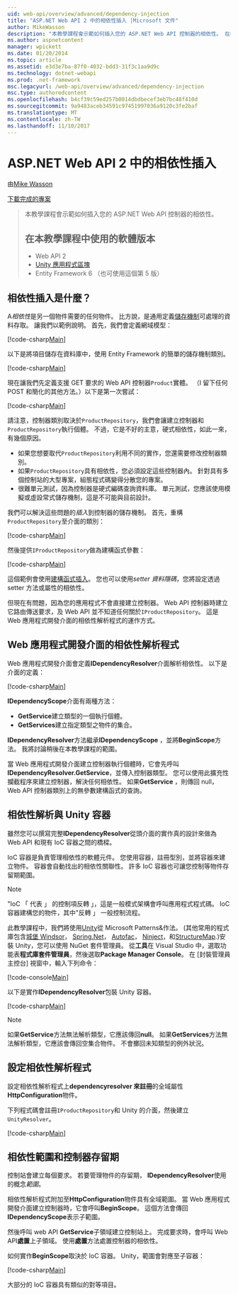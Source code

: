 ```yaml
---
uid: web-api/overview/advanced/dependency-injection
title: "ASP.NET Web API 2 中的相依性插入 |Microsoft 文件"
author: MikeWasson
description: "本教學課程會示範如何插入您的 ASP.NET Web API 控制器的相依性。 在教學課程 Web API 2 Unity 應用程式區塊中使用的軟體版本..."
ms.author: aspnetcontent
manager: wpickett
ms.date: 01/20/2014
ms.topic: article
ms.assetid: e3d3e7ba-87f0-4032-bdd3-31f3c1aa9d9c
ms.technology: dotnet-webapi
ms.prod: .net-framework
msc.legacyurl: /web-api/overview/advanced/dependency-injection
msc.type: authoredcontent
ms.openlocfilehash: b4cf39c59ed257b0014dbdbecef3eb7bc48f410d
ms.sourcegitcommit: 9a9483aceb34591c97451997036a9120c3fe2baf
ms.translationtype: MT
ms.contentlocale: zh-TW
ms.lasthandoff: 11/10/2017
---
```

<a name="dependency-injection-in-aspnet-web-api-2"></a>ASP.NET Web API 2 中的相依性插入
====================
由[Mike Wasson](https://github.com/MikeWasson)

[下載完成的專案](http://code.msdn.microsoft.com/ASP-NET-Web-API-Tutorial-468ee148)

> 本教學課程會示範如何插入您的 ASP.NET Web API 控制器的相依性。
> 
> ## <a name="software-versions-used-in-the-tutorial"></a>在本教學課程中使用的軟體版本
> 
> 
> - Web API 2
> - [Unity 應用程式區塊](https://www.nuget.org/packages/Unity/)
> - Entity Framework 6 （也可使用這個第 5 版）


## <a name="what-is-dependency-injection"></a>相依性插入是什麼？

A*相依性*是另一個物件需要的任何物件。 比方說，是通用定義[儲存機制](http://martinfowler.com/eaaCatalog/repository.html)可處理的資料存取。 讓我們以範例說明。 首先，我們會定義網域模型：

[!code-csharp[Main](dependency-injection/samples/sample1.cs)]

以下是將項目儲存在資料庫中，使用 Entity Framework 的簡單的儲存機制類別。

[!code-csharp[Main](dependency-injection/samples/sample2.cs)]

現在讓我們先定義支援 GET 要求的 Web API 控制器`Product`實體。 （I 留下任何 POST 和簡化的其他方法。）以下是第一次嘗試：

[!code-csharp[Main](dependency-injection/samples/sample3.cs)]

請注意，控制器類別取決於`ProductRepository`，我們會讓建立控制器和`ProductRepository`執行個體。 不過，它是不好的主意，硬式相依性，如此一來，有幾個原因。

- 如果您想要取代`ProductRepository`利用不同的實作，您還需要修改控制器類別。
- 如果`ProductRepository`具有相依性，您必須設定這些控制器內。 針對具有多個控制站的大型專案，組態程式碼變得分散您的專案。
- 很難單元測試，因為控制器是硬式編碼查詢資料庫。 單元測試，您應該使用模擬或虛設常式儲存機制，這是不可能與目前設計。

我們可以解決這些問題的*插入*到控制器的儲存機制。 首先，重構`ProductRepository`至介面的類別：

[!code-csharp[Main](dependency-injection/samples/sample4.cs)]

然後提供`IProductRepository`做為建構函式參數：

[!code-csharp[Main](dependency-injection/samples/sample5.cs)]

這個範例會使用[建構函式插入](http://www.martinfowler.com/articles/injection.html#FormsOfDependencyInjection)。 您也可以使用*setter 資料隱碼*，您將設定透過 setter 方法或屬性的相依性。

但現在有問題，因為您的應用程式不會直接建立控制器。 Web API 控制器時建立它路由傳送要求，及 Web API 並不知道任何關於`IProductRepository`。 這是 Web 應用程式開發介面的相依性解析程式的運作方式。

## <a name="the-web-api-dependency-resolver"></a>Web 應用程式開發介面的相依性解析程式

Web 應用程式開發介面會定義**IDependencyResolver**介面解析相依性。 以下是介面的定義：

[!code-csharp[Main](dependency-injection/samples/sample6.cs)]

**IDependencyScope**介面有兩種方法：

- **GetService**建立類型的一個執行個體。
- **GetServices**建立指定類型之物件的集合。

**IDependencyResolver**方法繼承**IDependencyScope** ，並將**BeginScope**方法。 我將討論稍後在本教學課程的範圍。

當 Web 應用程式開發介面建立控制器執行個體時，它會先呼叫**IDependencyResolver.GetService**，並傳入控制器類型。 您可以使用此擴充性攔截程序來建立控制器，解決任何相依性。 如果**GetService** ，則傳回 null，Web API 控制器類別上的無參數建構函式的查詢。

## <a name="dependency-resolution-with-the-unity-container"></a>相依性解析與 Unity 容器

雖然您可以撰寫完整**IDependencyResolver**從頭介面的實作真的設計來做為 Web API 和現有 IoC 容器之間的橋樑。

IoC 容器是負責管理相依性的軟體元件。 您使用容器，註冊型別，並將容器來建立物件。 容器會自動找出的相依性關聯性。 許多 IoC 容器也可讓您控制等物件存留期範圍。

> [!NOTE]
> "IoC 「 代表 」 的控制項反轉 」，這是一般模式架構會呼叫應用程式程式碼。 IoC 容器建構您的物件，其中"反轉 」 一般控制流程。


此教學課程中，我們將使用[Unity](https://msdn.microsoft.com/en-us/library/ff647202.aspx)從 Microsoft Patterns&amp;作法。 (其他常用的程式庫包含[城堡 Windsor](http://www.castleproject.org/)， [Spring.Net](http://www.springframework.net/)， [Autofac](https://code.google.com/p/autofac/)， [Ninject](http://www.ninject.org/)，和[StructureMap](http://docs.structuremap.net/).)安裝 Unity，您可以使用 NuGet 套件管理員。 從**工具**在 Visual Studio 中，選取功能表**程式庫套件管理員**，然後選取**Package Manager Console**。 在 [封裝管理員主控台] 視窗中，輸入下列命令：

[!code-console[Main](dependency-injection/samples/sample7.cmd)]

以下是實作**IDependencyResolver**包裝 Unity 容器。

[!code-csharp[Main](dependency-injection/samples/sample8.cs)]

> [!NOTE]
> 如果**GetService**方法無法解析類型，它應該傳回**null**。 如果**GetServices**方法無法解析類型，它應該會傳回空集合物件。 不會擲回未知類型的例外狀況。


## <a name="configuring-the-dependency-resolver"></a>設定相依性解析程式

設定相依性解析程式上**dependencyresolver 來註冊**的全域屬性**HttpConfiguration**物件。

下列程式碼會註冊`IProductRepository`和 Unity 的介面，然後建立`UnityResolver`。

[!code-csharp[Main](dependency-injection/samples/sample9.cs)]

## <a name="dependency-scope-and-controller-lifetime"></a>相依性範圍和控制器存留期

控制站會建立每個要求。 若要管理物件的存留期， **IDependencyResolver**使用的概念*範圍*。

相依性解析程式附加至**HttpConfiguration**物件具有全域範圍。 當 Web 應用程式開發介面建立控制器時，它會呼叫**BeginScope**。 這個方法會傳回**IDependencyScope**表示子範圍。

然後呼叫 web API **GetService**子領域建立控制站上。 完成要求時，會呼叫 Web API**處置**上子領域。 使用**處置**方法處置控制器的相依性。

如何實作**BeginScope**取決於 IoC 容器。 Unity，範圍會對應至子容器：

[!code-csharp[Main](dependency-injection/samples/sample10.cs)]

大部分的 IoC 容器具有類似的對等項目。
